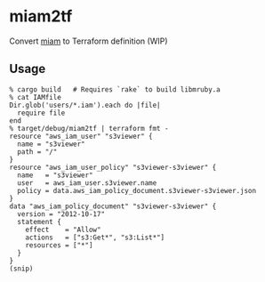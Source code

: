 # miam2tf
Convert [miam](https://github.com/codenize-tools/miam) to Terraform definition (WIP)

## Usage
```
% cargo build   # Requires `rake` to build libmruby.a
% cat IAMfile
Dir.glob('users/*.iam').each do |file|
  require file
end
% target/debug/miam2tf | terraform fmt -
resource "aws_iam_user" "s3viewer" {
  name = "s3viewer"
  path = "/"
}
resource "aws_iam_user_policy" "s3viewer-s3viewer" {
  name   = "s3viewer"
  user   = aws_iam_user.s3viewer.name
  policy = data.aws_iam_policy_document.s3viewer-s3viewer.json
}
data "aws_iam_policy_document" "s3viewer-s3viewer" {
  version = "2012-10-17"
  statement {
    effect    = "Allow"
    actions   = ["s3:Get*", "s3:List*"]
    resources = ["*"]
  }
}
(snip)
```

